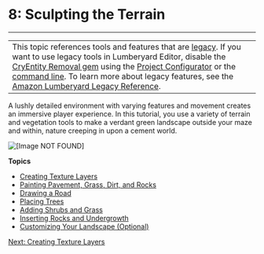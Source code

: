 # 8: Sculpting the Terrain<a name="vegetation"></a>


****  

|  | 
| --- |
| This topic references tools and features that are [legacy](https://docs.aws.amazon.com/lumberyard/latest/userguide/ly-glos-chap.html#legacy)\. If you want to use legacy tools in Lumberyard Editor, disable the [CryEntity Removal gem](https://docs.aws.amazon.com/lumberyard/latest/userguide/gems-system-cryentity-removal-gem.html) using the [Project Configurator](https://docs.aws.amazon.com/lumberyard/latest/userguide/configurator-intro.html) or the [command line](https://docs.aws.amazon.com/lumberyard/latest/userguide/lmbr-exe.html)\. To learn more about legacy features, see the [Amazon Lumberyard Legacy Reference](https://docs.aws.amazon.com/lumberyard/latest/legacyreference/)\. | 

A lushly detailed environment with varying features and movement creates an immersive player experience\. In this tutorial, you use a variety of terrain and vegetation tools to make a verdant green landscape outside your maze and within, nature creeping in upon a cement world\.

![\[Image NOT FOUND\]](http://docs.aws.amazon.com/lumberyard/latest/gettingstartedguide/images/vegetation-intro.png)

**Topics**
+ [Creating Texture Layers](vegetation-texturelayers.md)
+ [Painting Pavement, Grass, Dirt, and Rocks](vegetation-paint.md)
+ [Drawing a Road](vegetation-road.md)
+ [Placing Trees](vegetation-trees.md)
+ [Adding Shrubs and Grass](vegetation-grass.md)
+ [Inserting Rocks and Undergrowth](vegetation-rocks.md)
+ [Customizing Your Landscape \(Optional\)](vegetation-landscape.md)

[Next: Creating Texture Layers](vegetation-texturelayers.md)